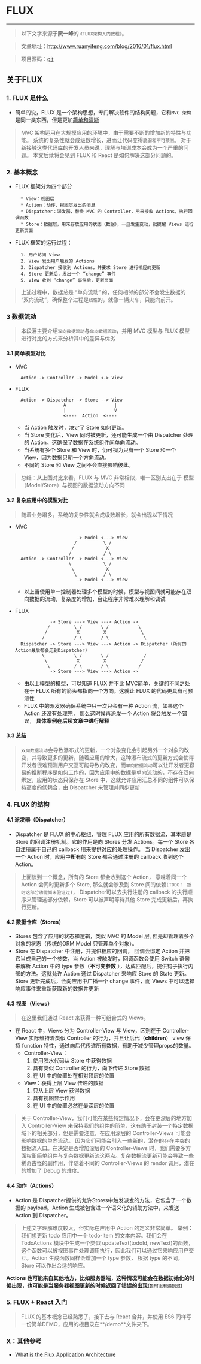 # FLUX
---

> 以下文字来源于**阮一峰**的 `《FLUX架构入门教程》`。

> 文章地址：<http://www.ruanyifeng.com/blog/2016/01/flux.html> 

> 项目源码：[git](https://github.com/ruanyf/extremely-simple-flux-demo)

## 关于FLUX

### 1. FLUX 是什么

* 简单的说，FLUX 是一个架构思想，专门解决软件的结构问题，它和`MVC 架构`是同一类东西，但是更加[简单和清晰](http://www.infoq.com/cn/news/2014/05/facebook-mvc-flux)

> MVC 架构运用在大规模应用的环境中，由于需要不断的增加新的特性与功能。
> 系统的复杂性就会成级数增长，进而让代码变得`脆弱和不可预测`。
> 对于新接触这类代码库的开发人员来说，理解与培训成本会成为一个严重的问题。
> 本文后续将会见到 FLUX 和 React 是如何解决这部分问题的。

### 2. 基本概念

* FLUX 框架分为四个部分

		* View：视图层
		* Action：动作，视图层发出的消息
		* Dispatcher：派发器，替换 MVC 的 Controller，用来接收 Actions，执行回调函数
		* Store：数据层，用来存放应用的状态（数据），一旦发生变动，就提醒 Views 进行更新页面

* FLUX 框架的运行过程：

		1. 用户访问 View
		2. View 发出用户触发的 Actions
		3. Dispatcher 接收到 Actions，并要求 Store 进行相应的更新
		4. Store 更新后，发出一个 “change” 事件
		5. View 收到 “change” 事件后，更新页面

> 上述过程中，数据总是 “单向流动” 的，任何相邻的部分不会发生数据的 “双向流动”，确保整个过程是`线性`的，就像一辆火车，只能向前开。

### 3 数据流动

> 本段落主要介绍`双向数据流动`与`单向数据流动`，并用 MVC 模型与 FLUX 模型进行对比的方式来分析其中的差异与优劣

#### 3.1 简单模型对比

* MVC

		Action -> Controller -> Model <-> View 

* FLUX

		Action -> Dispatcher -> Store --> View
					    A                  |
						|                  V
					    <----  Action  <---- 

	* 当 Action 触发时，决定了 Store 如何更新。
	* 当 Store 变化后，View 同时被更新，还可能生成一个由 Dispatcher 处理的 Action。这确保了数据在系统组件间单向流动。
	* 当系统有多个 Store 和 View 时，仍可视为只有一个 Store 和一个 View，因为数据只朝一个方向流动。
	* 不同的 Store 和 View 之间不会直接影响彼此。

> 总结：从上图对比来看，FLUX 与 MVC 非常相似，唯一区别支出在于 模型（Model/Store）与视图的数据流动方向不同

#### 3.2 复杂应用中的模型对比

> 随着业务增多，系统的复杂性就会成级数增长，就会出现以下情况

* MVC

							 -> Model <---> View
							/          \ /  
						   /            X 
					      /            / \  
		Action -> Controller -> Model <---> View
					      \	           \ /  
		         		   \			X  
							\          / \  
							 -> Model <---> View

	* 以上当使用单一控制器处理多个模型的时候，模型与视图间就可能存在双向数据的流动，复杂度的增加，会让程序非常难以理解和调试

* FLUX



				   -> Store ---> View ---> Action -> 
				  /         \ /       \ /           \
				 /           X         X             \
			    /           / \       / \             \  
		Dispatcher -> Store ---> View ---> Action -> Dispatcher (所有的Action最后都会走到Dispatcher)
			    \	        \ /       \ /             /   
		         \			 X         X             /
				  \         / \       / \           / 
				   -> Store ---> View ---> Action ->

	* 由以上模型的模型，可以知道 FLUX 并不比 MVC简单，关键的不同之处在于 FLUX 所有的箭头都指向一个方向。这就让 FLUX 的代码更具有可预测性
	* FLUX 中的派发器确保系统中只一次只会有一种 Action 流，如果这个 Action 还没有处理完， 那么这时候再派发一个 Action 将会触发一个错误， **具体案例在后续文章中进行解释**

#### 3.3 总结

> `双向数据流动`会导致瀑布式的更新，一个对象变化会引起另外一个对象的改变，并导致更多的更新，随着应用的增大，这种瀑布流式的更新方式会使得开发者很难预测用户交互可能导致的改变，而`单向数据流动`可以让开发者更容易的推断程序是如何工作的，因为应用中的数据是单向流动的，不存在双向绑定，应用的状态只保存在 Store 中，这就允许应用汇总不同的组件可以保持高度的低耦合，由 Dispatcher 来管理并同步更新

### 4. FLUX 的结构

#### 4.1 派发器（Dispatcher）

* Dispatcher 是 FLUX 的中心枢纽，管理 FLUX 应用的所有数据流，其本质是 Store 的回调注册机制。它的作用是向 Stores 分发 Actions。每一个 Store 各自注册属于自己的 callback 用来提供对应的处理操作。 当 Dispatcher 发出一个 Action 时，应用中**所有**的 Store 都会通过注册的 callback 收到这个 Action。

> 上面谈到一个概念，所有的 Store 都会收到这个 Action， 意味着同一个 Action 会同时更新多个 Store, 那么就会涉及到 Store 间的依赖`(TODO： 暂时这部分功能尚未验证过)`， Dispatcher可以去执行注册的 callback 的执行顺序来管理这部分依赖，Store 可以被声明等待其他 Store 完成更新后，再执行更新。

#### 4.2 数据仓库（Stores）

* Stores 包含了应用的状态和逻辑，类似 MVC 的 Model 层, 但是却管理着多个对象的状态（传统的ORM Model 只管理单个对象）。
* Store 在 Dispatcher 中注册，并提供相应的回调， 回调会绑定 Action 并把它当成自己的一个参数，当 Action 被触发时，回调函数会使用 Switch 语句来解析 Action 中的 type 参数（**不可变参数** ），达成匹配后，提供钩子执行内部的方法。这就允许 Action 通过 Dispatcher 来响应 Store 的 State 更新。Store 更新完成后，会向应用中广播一个 change 事件，而 Views 中可以选择响应事件来重新获取新的数据并更新

#### 4.3 视图（Views）

> 在这里我们通过 React 来获得一种可组合式的 Views。

* 在 React 中，Views 分为 Controller-View 与 View，区别在于 Controller-View 实际维持着类似 Controller 的行为，并且让后代（**children**） view 保持 function 特性，通过向后代传递所有数据，有助于减少管理props的数量。
	* Controller-View：
		1. 使用胶水代码从 Store 中获得数据
		2. 具有类似 Controller 的行为，向下传递 Store 数据
		3. 在 UI 中的位置处在相对顶层的位置
	* View：获得上层 View 传递的数据
		1. 只从上层 View 获得数据
		2. 具有视图显示作用
		3. 在 UI 中的位置必然在最深层的位置

> 关于 Controller-View，我们可能在某些特定情况下，会在更深层的地方加入 Controller-View 来保持我们的组件的简单，这有助于封装一个特定数据域下的相关部分，但是需要注意，在应用深层的 Controller-Views 可能会影响数据的单向流动。 因为它们可能会引入一些新的，潜在的存在冲突的数据流入口。在决定是否增加深层的 Controller-Views 时，我们需要多方面权衡简单组件与复杂数据更新流这两点。复杂数据流更新可能会导致一些稀奇古怪的副作用，伴随着不同的 Controller-Views 的 rendor 调用，潜在的增加了 Debug 的难度。

#### 4.4 动作（Actions）

* Action 是 Dispatcher提供的允许Stores中触发派发的方法，它包含了一个数据的 payload。Action 生成被包含进一个语义化的辅助方法中，来发送 Action 到 Dispatcher。

> 上述文字理解难度较大，但实际在应用中 Action 的定义非常简单。
> 举例：我们想更新 todo 应用中一个 todo-item 的文本内容。我们会在 TodoActions 模块中生成一个类似 updateText(todoId, newText)的函数，这个函数可以被视图事件处理调用执行，因此我们可以通过它来响应用户交互。Action 生成函数同样会增加一个 type 参数， 根据 type 的不同， Store 可以作出合适的响应。

**Actions 也可能来自其他地方，比如服务器端，这种情况可能会在数据初始化的时候出现，也可能是当服务器视图更新的时候返回了错误的出现**(`暂时没有遇到过`) 

### 5. FLUX + React 入门

> FLUX 的基本概念已经熟悉了，接下去与 React 合并，并使用 ES6 同样写一份简单DEMO，应用的根目录在**/demo**文件夹下。

### X：其他参考
* [What is the Flux Application Architecture](https://medium.com/brigade-engineering/what-is-the-flux-application-architecture-b57ebca85b9e)